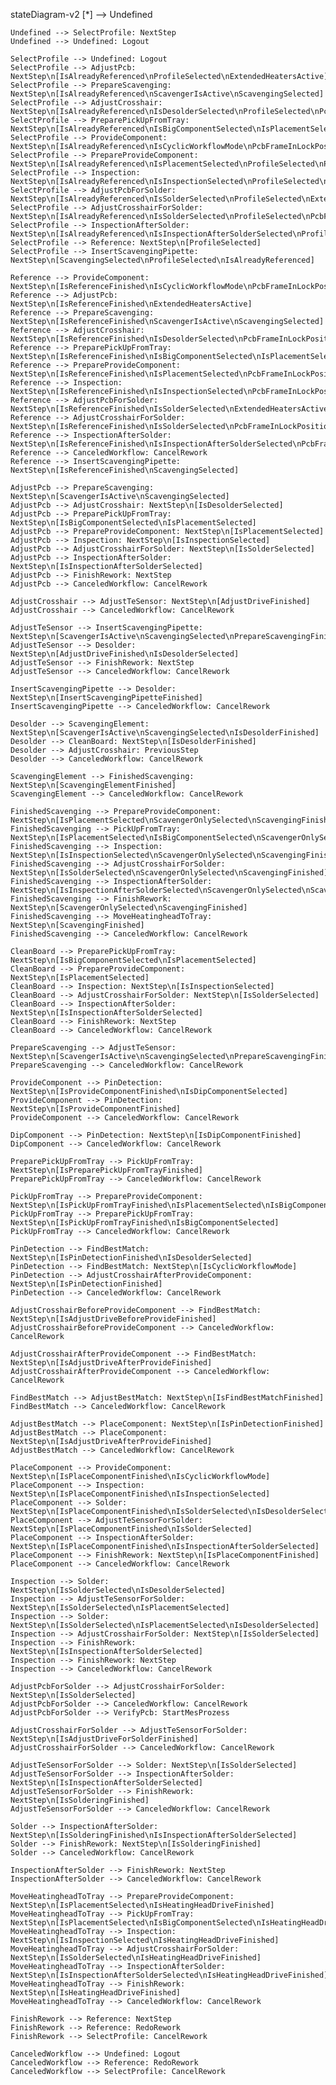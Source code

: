 stateDiagram-v2
    [*] --> Undefined
    
    Undefined --> SelectProfile: NextStep
    Undefined --> Undefined: Logout
    
    SelectProfile --> Undefined: Logout
    SelectProfile --> AdjustPcb: NextStep\n[IsAlreadyReferenced\nProfileSelected\nExtendedHeatersActive]
    SelectProfile --> PrepareScavenging: NextStep\n[IsAlreadyReferenced\nScavengerIsActive\nScavengingSelected]
    SelectProfile --> AdjustCrosshair: NextStep\n[IsAlreadyReferenced\nIsDesolderSelected\nProfileSelected\nPcbFrameInLockPosition]
    SelectProfile --> PreparePickUpFromTray: NextStep\n[IsAlreadyReferenced\nIsBigComponentSelected\nIsPlacementSelected\nPcbFrameInLockPosition\nProfileSelected]
    SelectProfile --> ProvideComponent: NextStep\n[IsAlreadyReferenced\nIsCyclicWorkflowMode\nPcbFrameInLockPosition]
    SelectProfile --> PrepareProvideComponent: NextStep\n[IsAlreadyReferenced\nIsPlacementSelected\nProfileSelected\nPcbFrameInLockPosition]
    SelectProfile --> Inspection: NextStep\n[IsAlreadyReferenced\nIsInspectionSelected\nProfileSelected\nPcbFrameInLockPosition]
    SelectProfile --> AdjustPcbForSolder: NextStep\n[IsAlreadyReferenced\nIsSolderSelected\nProfileSelected\nExtendedHeatersActive]
    SelectProfile --> AdjustCrosshairForSolder: NextStep\n[IsAlreadyReferenced\nIsSolderSelected\nProfileSelected\nPcbFrameInLockPosition]
    SelectProfile --> InspectionAfterSolder: NextStep\n[IsAlreadyReferenced\nIsInspectionAfterSolderSelected\nProfileSelected\nPcbFrameInLockPosition]
    SelectProfile --> Reference: NextStep\n[ProfileSelected]
    SelectProfile --> InsertScavengingPipette: NextStep\n[ScavengingSelected\nProfileSelected\nIsAlreadyReferenced]
    
    Reference --> ProvideComponent: NextStep\n[IsReferenceFinished\nIsCyclicWorkflowMode\nPcbFrameInLockPosition]
    Reference --> AdjustPcb: NextStep\n[IsReferenceFinished\nExtendedHeatersActive]
    Reference --> PrepareScavenging: NextStep\n[IsReferenceFinished\nScavengerIsActive\nScavengingSelected]
    Reference --> AdjustCrosshair: NextStep\n[IsReferenceFinished\nIsDesolderSelected\nPcbFrameInLockPosition]
    Reference --> PreparePickUpFromTray: NextStep\n[IsReferenceFinished\nIsBigComponentSelected\nIsPlacementSelected\nPcbFrameInLockPosition]
    Reference --> PrepareProvideComponent: NextStep\n[IsReferenceFinished\nIsPlacementSelected\nPcbFrameInLockPosition]
    Reference --> Inspection: NextStep\n[IsReferenceFinished\nIsInspectionSelected\nPcbFrameInLockPosition]
    Reference --> AdjustPcbForSolder: NextStep\n[IsReferenceFinished\nIsSolderSelected\nExtendedHeatersActive]
    Reference --> AdjustCrosshairForSolder: NextStep\n[IsReferenceFinished\nIsSolderSelected\nPcbFrameInLockPosition]
    Reference --> InspectionAfterSolder: NextStep\n[IsReferenceFinished\nIsInspectionAfterSolderSelected\nPcbFrameInLockPosition]
    Reference --> CanceledWorkflow: CancelRework
    Reference --> InsertScavengingPipette: NextStep\n[IsReferenceFinished\nScavengingSelected]
    
    AdjustPcb --> PrepareScavenging: NextStep\n[ScavengerIsActive\nScavengingSelected]
    AdjustPcb --> AdjustCrosshair: NextStep\n[IsDesolderSelected]
    AdjustPcb --> PreparePickUpFromTray: NextStep\n[IsBigComponentSelected\nIsPlacementSelected]
    AdjustPcb --> PrepareProvideComponent: NextStep\n[IsPlacementSelected]
    AdjustPcb --> Inspection: NextStep\n[IsInspectionSelected]
    AdjustPcb --> AdjustCrosshairForSolder: NextStep\n[IsSolderSelected]
    AdjustPcb --> InspectionAfterSolder: NextStep\n[IsInspectionAfterSolderSelected]
    AdjustPcb --> FinishRework: NextStep
    AdjustPcb --> CanceledWorkflow: CancelRework
    
    AdjustCrosshair --> AdjustTeSensor: NextStep\n[AdjustDriveFinished]
    AdjustCrosshair --> CanceledWorkflow: CancelRework
    
    AdjustTeSensor --> InsertScavengingPipette: NextStep\n[ScavengerIsActive\nScavengingSelected\nPrepareScavengingFinished]
    AdjustTeSensor --> Desolder: NextStep\n[AdjustDriveFinished\nIsDesolderSelected]
    AdjustTeSensor --> FinishRework: NextStep
    AdjustTeSensor --> CanceledWorkflow: CancelRework
    
    InsertScavengingPipette --> Desolder: NextStep\n[InsertScavengingPipetteFinished]
    InsertScavengingPipette --> CanceledWorkflow: CancelRework
    
    Desolder --> ScavengingElement: NextStep\n[ScavengerIsActive\nScavengingSelected\nIsDesolderFinished]
    Desolder --> CleanBoard: NextStep\n[IsDesolderFinished]
    Desolder --> AdjustCrosshair: PreviousStep
    Desolder --> CanceledWorkflow: CancelRework
    
    ScavengingElement --> FinishedScavenging: NextStep\n[ScavengingElementFinished]
    ScavengingElement --> CanceledWorkflow: CancelRework
    
    FinishedScavenging --> PrepareProvideComponent: NextStep\n[IsPlacementSelected\nScavengerOnlySelected\nScavengingFinished]
    FinishedScavenging --> PickUpFromTray: NextStep\n[IsPlacementSelected\nIsBigComponentSelected\nScavengerOnlySelected\nScavengingFinished]
    FinishedScavenging --> Inspection: NextStep\n[IsInspectionSelected\nScavengerOnlySelected\nScavengingFinished]
    FinishedScavenging --> AdjustCrosshairForSolder: NextStep\n[IsSolderSelected\nScavengerOnlySelected\nScavengingFinished]
    FinishedScavenging --> InspectionAfterSolder: NextStep\n[IsInspectionAfterSolderSelected\nScavengerOnlySelected\nScavengingFinished]
    FinishedScavenging --> FinishRework: NextStep\n[ScavengerOnlySelected\nScavengingFinished]
    FinishedScavenging --> MoveHeatingheadToTray: NextStep\n[ScavengingFinished]
    FinishedScavenging --> CanceledWorkflow: CancelRework
    
    CleanBoard --> PreparePickUpFromTray: NextStep\n[IsBigComponentSelected\nIsPlacementSelected]
    CleanBoard --> PrepareProvideComponent: NextStep\n[IsPlacementSelected]
    CleanBoard --> Inspection: NextStep\n[IsInspectionSelected]
    CleanBoard --> AdjustCrosshairForSolder: NextStep\n[IsSolderSelected]
    CleanBoard --> InspectionAfterSolder: NextStep\n[IsInspectionAfterSolderSelected]
    CleanBoard --> FinishRework: NextStep
    CleanBoard --> CanceledWorkflow: CancelRework
    
    PrepareScavenging --> AdjustTeSensor: NextStep\n[ScavengerIsActive\nScavengingSelected\nPrepareScavengingFinished]
    PrepareScavenging --> CanceledWorkflow: CancelRework
    
    ProvideComponent --> PinDetection: NextStep\n[IsProvideComponentFinished\nIsDipComponentSelected]
    ProvideComponent --> PinDetection: NextStep\n[IsProvideComponentFinished]
    ProvideComponent --> CanceledWorkflow: CancelRework
    
    DipComponent --> PinDetection: NextStep\n[IsDipComponentFinished]
    DipComponent --> CanceledWorkflow: CancelRework
    
    PreparePickUpFromTray --> PickUpFromTray: NextStep\n[IsPreparePickUpFromTrayFinished]
    PreparePickUpFromTray --> CanceledWorkflow: CancelRework
    
    PickUpFromTray --> PrepareProvideComponent: NextStep\n[IsPickUpFromTrayFinished\nIsPlacementSelected\nIsBigComponentSelected]
    PickUpFromTray --> PreparePickUpFromTray: NextStep\n[IsPickUpFromTrayFinished\nIsBigComponentSelected]
    PickUpFromTray --> CanceledWorkflow: CancelRework
    
    PinDetection --> FindBestMatch: NextStep\n[IsPinDetectionFinished\nIsDesolderSelected]
    PinDetection --> FindBestMatch: NextStep\n[IsCyclicWorkflowMode]
    PinDetection --> AdjustCrosshairAfterProvideComponent: NextStep\n[IsPinDetectionFinished]
    PinDetection --> CanceledWorkflow: CancelRework
    
    AdjustCrosshairBeforeProvideComponent --> FindBestMatch: NextStep\n[IsAdjustDriveBeforeProvideFinished]
    AdjustCrosshairBeforeProvideComponent --> CanceledWorkflow: CancelRework
    
    AdjustCrosshairAfterProvideComponent --> FindBestMatch: NextStep\n[IsAdjustDriveAfterProvideFinished]
    AdjustCrosshairAfterProvideComponent --> CanceledWorkflow: CancelRework
    
    FindBestMatch --> AdjustBestMatch: NextStep\n[IsFindBestMatchFinished]
    FindBestMatch --> CanceledWorkflow: CancelRework
    
    AdjustBestMatch --> PlaceComponent: NextStep\n[IsPinDetectionFinished]
    AdjustBestMatch --> PlaceComponent: NextStep\n[IsAdjustDriveAfterProvideFinished]
    AdjustBestMatch --> CanceledWorkflow: CancelRework
    
    PlaceComponent --> ProvideComponent: NextStep\n[IsPlaceComponentFinished\nIsCyclicWorkflowMode]
    PlaceComponent --> Inspection: NextStep\n[IsPlaceComponentFinished\nIsInspectionSelected]
    PlaceComponent --> Solder: NextStep\n[IsPlaceComponentFinished\nIsSolderSelected\nIsDesolderSelected]
    PlaceComponent --> AdjustTeSensorForSolder: NextStep\n[IsPlaceComponentFinished\nIsSolderSelected]
    PlaceComponent --> InspectionAfterSolder: NextStep\n[IsPlaceComponentFinished\nIsInspectionAfterSolderSelected]
    PlaceComponent --> FinishRework: NextStep\n[IsPlaceComponentFinished]
    PlaceComponent --> CanceledWorkflow: CancelRework
    
    Inspection --> Solder: NextStep\n[IsSolderSelected\nIsDesolderSelected]
    Inspection --> AdjustTeSensorForSolder: NextStep\n[IsSolderSelected\nIsPlacementSelected]
    Inspection --> Solder: NextStep\n[IsSolderSelected\nIsPlacementSelected\nIsDesolderSelected]
    Inspection --> AdjustCrosshairForSolder: NextStep\n[IsSolderSelected]
    Inspection --> FinishRework: NextStep\n[IsInspectionAfterSolderSelected]
    Inspection --> FinishRework: NextStep
    Inspection --> CanceledWorkflow: CancelRework
    
    AdjustPcbForSolder --> AdjustCrosshairForSolder: NextStep\n[IsSolderSelected]
    AdjustPcbForSolder --> CanceledWorkflow: CancelRework
    AdjustPcbForSolder --> VerifyPcb: StartMesProzess
    
    AdjustCrosshairForSolder --> AdjustTeSensorForSolder: NextStep\n[IsAdjustDriveForSolderFinished]
    AdjustCrosshairForSolder --> CanceledWorkflow: CancelRework
    
    AdjustTeSensorForSolder --> Solder: NextStep\n[IsSolderSelected]
    AdjustTeSensorForSolder --> InspectionAfterSolder: NextStep\n[IsInspectionAfterSolderSelected]
    AdjustTeSensorForSolder --> FinishRework: NextStep\n[IsSolderingFinished]
    AdjustTeSensorForSolder --> CanceledWorkflow: CancelRework
    
    Solder --> InspectionAfterSolder: NextStep\n[IsSolderingFinished\nIsInspectionAfterSolderSelected]
    Solder --> FinishRework: NextStep\n[IsSolderingFinished]
    Solder --> CanceledWorkflow: CancelRework
    
    InspectionAfterSolder --> FinishRework: NextStep
    InspectionAfterSolder --> CanceledWorkflow: CancelRework
    
    MoveHeatingheadToTray --> PrepareProvideComponent: NextStep\n[IsPlacementSelected\nIsHeatingHeadDriveFinished]
    MoveHeatingheadToTray --> PickUpFromTray: NextStep\n[IsPlacementSelected\nIsBigComponentSelected\nIsHeatingHeadDriveFinished]
    MoveHeatingheadToTray --> Inspection: NextStep\n[IsInspectionSelected\nIsHeatingHeadDriveFinished]
    MoveHeatingheadToTray --> AdjustCrosshairForSolder: NextStep\n[IsSolderSelected\nIsHeatingHeadDriveFinished]
    MoveHeatingheadToTray --> InspectionAfterSolder: NextStep\n[IsInspectionAfterSolderSelected\nIsHeatingHeadDriveFinished]
    MoveHeatingheadToTray --> FinishRework: NextStep\n[IsHeatingHeadDriveFinished]
    MoveHeatingheadToTray --> CanceledWorkflow: CancelRework
    
    FinishRework --> Reference: NextStep
    FinishRework --> Reference: RedoRework
    FinishRework --> SelectProfile: CancelRework
    
    CanceledWorkflow --> Undefined: Logout
    CanceledWorkflow --> Reference: RedoRework
    CanceledWorkflow --> SelectProfile: CancelRework